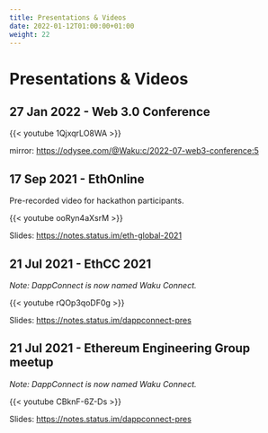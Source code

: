 ```yaml
---
title: Presentations & Videos
date: 2022-01-12T01:00:00+01:00
weight: 22
---
```


# Presentations & Videos

## 27 Jan 2022 - Web 3.0 Conference

{{< youtube 1QjxqrLO8WA >}}

mirror: https://odysee.com/@Waku:c/2022-07-web3-conference:5

## 17 Sep 2021 - EthOnline

Pre-recorded video for hackathon participants.

{{< youtube ooRyn4aXsrM >}}

Slides: https://notes.status.im/eth-global-2021

## 21 Jul 2021 - EthCC 2021

_Note: DappConnect is now named Waku Connect._

{{< youtube rQOp3qoDF0g >}}

Slides: https://notes.status.im/dappconnect-pres

## 21 Jul 2021 - Ethereum Engineering Group meetup

_Note: DappConnect is now named Waku Connect._

{{< youtube CBknF-6Z-Ds >}}

Slides: https://notes.status.im/dappconnect-pres
